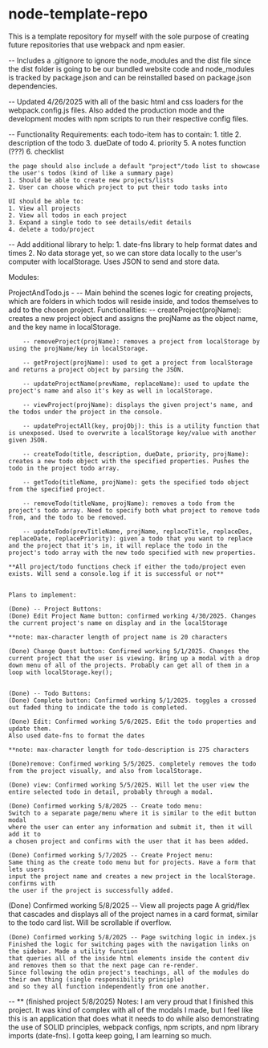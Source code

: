 # node-template-repo
This is a template repository for myself with the sole purpose of creating future repositories that use webpack and npm easier.

-- Includes a .gitignore to ignore the node_modules and the dist file since the dist folder is going to be our bundled website code and node_modules is tracked by package.json and can be reinstalled based on package.json dependencies.

-- Updated 4/26/2025 with all of the basic html and css loaders for the webpack.config.js files. Also added the production mode and the development modes with npm scripts to run their respective config files.

-- Functionality Requirements: 
    each todo-item has to contain: 
    1. title
    2. description of the todo
    3. dueDate of todo
    4. priority
    5. A notes function (???)
    6. checklist

    the page should also include a default "project"/todo list to showcase the user's todos (kind of like a summary page)
    1. Should be able to create new projects/lists
    2. User can choose which project to put their todo tasks into

    UI should be able to:
    1. View all projects
    2. View all todos in each project
    3. Expand a single todo to see details/edit details
    4. delete a todo/project

-- Add additional library to help:
    1. date-fns library to help format dates and times
    2. No data storage yet, so we can store data locally to the user's computer with localStorage. Uses JSON to send and store data.

Modules:

ProjectAndTodo.js - 
    -- Main behind the scenes logic for creating projects, which are folders in which todos will reside inside, and todos themselves 
    to add to the chosen project. 
    Functionalities: 
        -- createProject(projName): creates a new project object and assigns the projName as the object name, and the key name in localStorage.
        
        -- removeProject(projName): removes a project from localStorage by using the projName/key in localStorage.

        -- getProject(projName): used to get a project from localStorage and returns a project object by parsing the JSON.

        -- updateProjectName(prevName, replaceName): used to update the project's name and also it's key as well in localStorage.

        -- viewProject(projName): displays the given project's name, and the todos under the project in the console.

        -- updateProjectAll(key, projObj): this is a utility function that is unexposed. Used to overwrite a localStorage key/value with another given JSON.

        -- createTodo(title, description, dueDate, priority, projName): creates a new todo object with the specified properties. Pushes the todo in the project todo array.

        -- getTodo(titleName, projName): gets the specified todo object from the specified project.

        -- removeTodo(titleName, projName): removes a todo from the project's todo array. Need to specify both what project to remove todo from, and the todo to be removed.

        -- updateTodo(prevTitleName, projName, replaceTitle, replaceDes, replaceDate, replacePriority): given a todo that you want to replace and the project that it's in, it will replace the todo in the project's todo array with the new todo specified with new properties.

    **All project/todo functions check if either the todo/project even exists. Will send a console.log if it is successful or not**


    Plans to implement:
    
    (Done) -- Project Buttons: 
    (Done) Edit Project Name button: confirmed working 4/30/2025. Changes the current project's name on display and in the localStorage

    **note: max-character length of project name is 20 characters

    (Done) Change Quest button: Confirmed working 5/1/2025. Changes the current project that the user is viewing. Bring up a modal with a drop down menu of all of the projects. Probably can get all of them in a loop with localStorage.key();


    (Done) -- Todo Buttons: 
    (Done) Complete button: Confirmed working 5/1/2025. toggles a crossed out faded thing to indicate the todo is completed.

    (Done) Edit: Confirmed working 5/6/2025. Edit the todo properties and update them.
    Also used date-fns to format the dates
    
    **note: max-character length for todo-description is 275 characters

    (Done)remove: Confirmed working 5/5/2025. completely removes the todo from the project visually, and also from localStorage.

    (Done) view: Confirmed working 5/5/2025. Will let the user view the entire selected todo in detail, probably through a modal.

    (Done) Confirmed working 5/8/2025 -- Create todo menu:
    Switch to a separate page/menu where it is similar to the edit button modal 
    where the user can enter any information and submit it, then it will add it to 
    a chosen project and confirms with the user that it has been added.

    (Done) Confirmed working 5/7/2025 -- Create Project menu:
    Same thing as the create todo menu but for projects. Have a form that lets users
    input the project name and creates a new project in the localStorage. confirms with 
    the user if the project is successfully added.

   (Done) Confirmed working 5/8/2025 -- View all projects page
    A grid/flex that cascades and displays all of the project names in a card format,
    similar to the todo card list. Will be scrollable if overflow.


    (Done) Confirmed working 5/8/2025 -- Page switching logic in index.js 
    Finished the logic for switching pages with the navigation links on the sidebar. Made a utility function 
    that queries all of the inside html elements inside the content div and removes them so that the next page can re-render.
    Since following the odin project's teachings, all of the modules do their own thing (single responsibility principle)
    and so they all function independently from one another. 



-- ** (finished project 5/8/2025) Notes: I am very proud that I finished this project. It was kind of complex with all of the modals I made, but 
I feel like this is an application that does what it needs to do while also demonstrating the use of SOLID principles, webpack configs, npm scripts, 
and npm library imports (date-fns). I gotta keep going, I am learning so much.